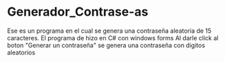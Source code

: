 # Generador_Contrase-as
Ese es un programa en el cual se genera una contraseña aleatoria de 15 caracteres. El programa de hizo en C# con windows forms
Al darle click al boton "Generar un contraseña" se genera una contraseña con digitos aleatorios 
